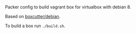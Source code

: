 Packer config to build vagrant box for virtualbox with debian 8.

Based on [boxcutter/debian](https://github.com/boxcutter/debian).

To build a box run `./build.sh`.
